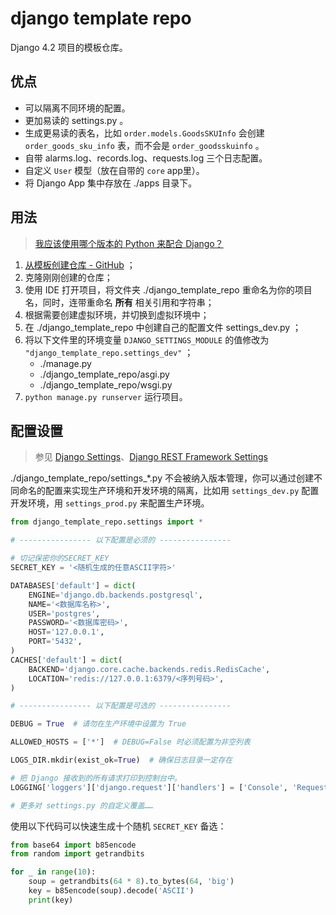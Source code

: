 # django template repo

Django 4.2 项目的模板仓库。

## 优点

- 可以隔离不同环境的配置。
- 更加易读的 settings.py 。
- 生成更易读的表名，比如 `order.models.GoodsSKUInfo` 会创建 `order_goods_sku_info` 表，而不会是 `order_goodsskuinfo` 。
- 自带 alarms.log、records.log、requests.log 三个日志配置。
- 自定义 `User` 模型（放在自带的 `core` app里）。
- 将 Django App 集中存放在 ./apps 目录下。

## 用法

> [我应该使用哪个版本的 Python 来配合 Django？](https://docs.djangoproject.com/zh-hans/4.2/faq/install/#what-python-version-can-i-use-with-django)

1. [从模板创建仓库 - GitHub](https://docs.github.com/zh/repositories/creating-and-managing-repositories/creating-a-repository-from-a-template) ；
2. 克隆刚刚创建的仓库；
3. 使用 IDE 打开项目，将文件夹 ./django_template_repo 重命名为你的项目名，同时，连带重命名 **所有** 相关引用和字符串；
4. 根据需要创建虚拟环境，并切换到虚拟环境中；
5. 在 ./django_template_repo 中创建自己的配置文件 settings_dev.py ；
6. 将以下文件里的环境变量 `DJANGO_SETTINGS_MODULE` 的值修改为 `"django_template_repo.settings_dev"` ；
   - ./manage.py
   - ./django_template_repo/asgi.py
   - ./django_template_repo/wsgi.py
7. `python manage.py runserver` 运行项目。

## 配置设置

> 参见 [Django Settings](https://docs.djangoproject.com/zh-hans/4.2/ref/settings/)、[Django REST Framework Settings](https://www.django-rest-framework.org/api-guide/settings/)

./django_template_repo/settings_*.py 不会被纳入版本管理，你可以通过创建不同命名的配置来实现生产环境和开发环境的隔离，比如用 `settings_dev.py` 配置开发环境，用 `settings_prod.py` 来配置生产环境。

```python
from django_template_repo.settings import *

# ---------------- 以下配置是必须的 ----------------

# 切记保密你的SECRET_KEY
SECRET_KEY = '<随机生成的任意ASCII字符>'

DATABASES['default'] = dict(
    ENGINE='django.db.backends.postgresql',
    NAME='<数据库名称>',
    USER='postgres',
    PASSWORD='<数据库密码>',
    HOST='127.0.0.1',
    PORT='5432',
)
CACHES['default'] = dict(
    BACKEND='django.core.cache.backends.redis.RedisCache',
    LOCATION='redis://127.0.0.1:6379/<序列号码>',
)

# ---------------- 以下配置是可选的 ----------------

DEBUG = True  # 请勿在生产环境中设置为 True

ALLOWED_HOSTS = ['*']  # DEBUG=False 时必须配置为非空列表

LOGS_DIR.mkdir(exist_ok=True)  # 确保日志目录一定存在

# 把 Django 接收到的所有请求打印到控制台中。
LOGGING['loggers']['django.request']['handlers'] = ['Console', 'RequestRecorder']

# 更多对 settings.py 的自定义覆盖……
```

使用以下代码可以快速生成十个随机 `SECRET_KEY` 备选：

```python
from base64 import b85encode
from random import getrandbits

for _ in range(10):
    soup = getrandbits(64 * 8).to_bytes(64, 'big')
    key = b85encode(soup).decode('ASCII')
    print(key)
```
